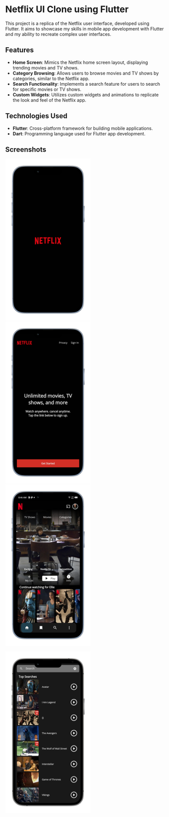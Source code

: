 # Netflix UI Clone using Flutter

This project is a replica of the Netflix user interface, developed using Flutter. It aims to showcase my skills in mobile app development with Flutter and my ability to recreate complex user interfaces.

## Features

- **Home Screen**: Mimics the Netflix home screen layout, displaying trending movies and TV shows.
- **Category Browsing**: Allows users to browse movies and TV shows by categories, similar to the Netflix app.
- **Search Functionality**: Implements a search feature for users to search for specific movies or TV shows.
- **Custom Widgets**: Utilizes custom widgets and animations to replicate the look and feel of the Netflix app.

## Technologies Used

- **Flutter**: Cross-platform framework for building mobile applications.
- **Dart**: Programming language used for Flutter app development.

## Screenshots


<p> 
  <img src="images/splashscreen.png" width="270" >
  <img src="images/onboarding.png" width="270">
  <img src="images/homescreen.png" width="270">
  </p>
  <p>
 
  <img src="images/searchscreen.png" width="270" >
  </p>
